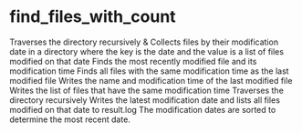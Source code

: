 # find_files_with_count
Traverses the directory recursively &amp; Collects files by their modification date in a directory where the key is the date and the value is a list of files modified on that date
Finds the most recently modified file and its modification time
Finds all files with the same modification time as the last modified file
Writes the name and modification time of the last modified file
Writes the list of files that have the same modification time
Traverses the directory recursively
Writes the latest modification date and lists all files modified on that date to result.log
The modification dates are sorted to determine the most recent date.
